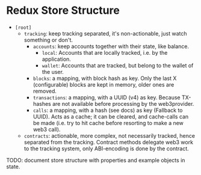 # Redux Store Structure

- `[root]`
  - `tracking`: keep tracking separated, it's non-actionable, just watch something or don't.
    - `accounts`: keep accounts together with their state, like balance.
      - `local`: Accounts that are locally tracked, i.e. by the application.
      - `wallet`: Accounts that are tracked, but belong to the wallet of the user.
    - `blocks`: a mapping, with block hash as key. Only the last X (configurable) blocks are
      kept in memory, older ones are removed.
    - `transactions`: a mapping, with a UUID (v4) as key. Because TX-hashes are not available
      before processing by the web3provider.
    - `calls`: a mapping, with a hash (see docs) as key (Fallback to UUID).
      Acts as a cache; it can be cleared, and cache-calls can be made
      (i.e. try to hit cache before resorting to make a new web3 call). 
  - `contracts`: actionable, more complex, not necessarily tracked, hence separated
    from the tracking. Contract methods delegate web3 work to the tracking system,
     only ABI-encoding is done by the contract.

TODO: document store structure with properties and example objects in state.

